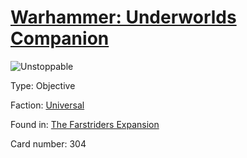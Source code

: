 # [Warhammer: Underworlds Companion](https://guidokessels.github.io/wh-underworlds)

  

![Unstoppable](https://warhammerunderworlds.com/wp-content/uploads/sites/6/2018/03/304_ENG.png)



Type: Objective

Faction: [Universal](https://guidokessels.github.io/wh-underworlds/factions/universal.md)

Found in: [The Farstriders Expansion](https://guidokessels.github.io/wh-underworlds/locations/the-farstriders-expansion.md)

Card number: 304
